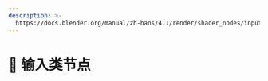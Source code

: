 ```yaml
---
description: >-
  https://docs.blender.org/manual/zh-hans/4.1/render/shader_nodes/input/index.html
---
```


# 📔 输入类节点

